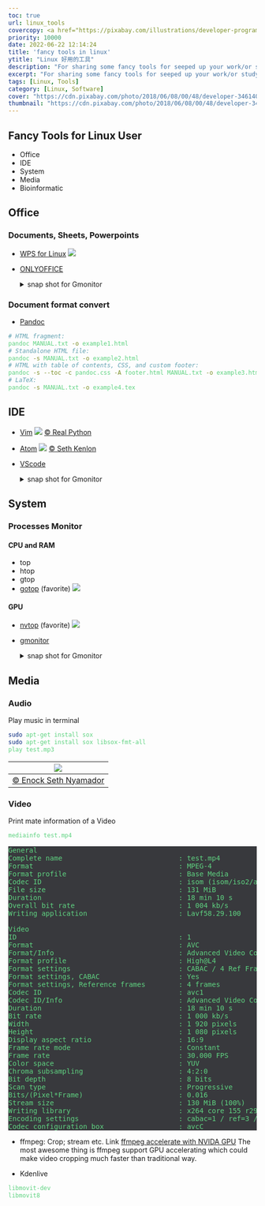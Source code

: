 ```yaml
---
toc: true
url: linux_tools
covercopy: <a href="https://pixabay.com/illustrations/developer-programmer-technology-3461405/">© kreatikar</a>
priority: 10000
date: 2022-06-22 12:14:24
title: 'fancy tools in linux'
ytitle: "Linux 好用的工具"
description: "For sharing some fancy tools for seeped up your work/or study"
excerpt: "For sharing some fancy tools for seeped up your work/or study"
tags: [Linux, Tools]
category: [Linux, Software]
cover: "https://cdn.pixabay.com/photo/2018/06/08/00/48/developer-3461405_1280.png"
thumbnail: "https://cdn.pixabay.com/photo/2018/06/08/00/48/developer-3461405_1280.png"
---
```


## Fancy Tools for Linux User

<style>
pre {
  background-color:#38393d;
  color: #5fd381;
}
</style>

- Office
- IDE
- System
- Media
- Bioinformatic


## Office

### Documents, Sheets, Powerpoints
- [WPS for Linux](https://www.wps.com/office/linux/)
![](https://website-prod.cache.wpscdn.com/img/slider_2.d1058e0.png)
- [ONLYOFFICE](https://www.onlyoffice.com/)
    <details><summary>snap shot for Gmonitor</summary>

    ![](https://static-www.onlyoffice.com/images/mainpage/dp-fscreen-bg-en.png)
    </details>

### Document format convert

- [Pandoc](https://pandoc.org/)
```bash
# HTML fragment:
pandoc MANUAL.txt -o example1.html
# Standalone HTML file:
pandoc -s MANUAL.txt -o example2.html
# HTML with table of contents, CSS, and custom footer:
pandoc -s --toc -c pandoc.css -A footer.html MANUAL.txt -o example3.html
# LaTeX:
pandoc -s MANUAL.txt -o example4.tex
```

## IDE

- [Vim](https://www.vim.org/)
![](https://files.realpython.com/media/vim-ide.90be624b30bf.png)
[© Real Python](https://realpython.com/vim-and-python-a-match-made-in-heaven/)
- [Atom](https://atom.io/)
![](https://opensource.com/sites/default/files/uploads/atom-31_days-atom-opensource.png)
[© Seth Kenlon](https://opensource.com/article/20/12/atom)
- [VScode](https://code.visualstudio.com/)
    <details><summary>snap shot for Gmonitor</summary>

    ![](https://code.visualstudio.com/assets/home/home-screenshot-linux-lg.png)
    </details>

## System

### Processes Monitor
#### CPU and RAM
- top
- htop
- gtop
- [gotop](https://github.com/cjbassi/gotop) (favorite)
![](https://github.com/cjbassi/gotop/raw/master/assets/demos/demo.gif)

#### GPU

- [nvtop](https://github.com/Syllo/nvtop) (favorite)
![](https://github.com/Syllo/nvtop/raw/master/screenshot/NVTOP_ex1.png)
- [gmonitor](https://github.com/mountassir/gmonitor)
    <details><summary>snap shot for Gmonitor</summary>

    ![](https://camo.githubusercontent.com/33950f77e2e496db3b225242ff0c560f372a4f47fc56750357327b43c2a6570f/68747470733a2f2f692e696d6775722e636f6d2f49747447346b622e706e67)
    </details>


## Media

### Audio
Play music in terminal
```bash
sudo apt-get install sox
sudo apt-get install sox libsox-fmt-all
play test.mp3
```
|![](https://www.unixmen.com/wp-content/uploads/2013/05/sox_play.png)|
|:-:|
|[© Enock Seth Nyamador](https://www.unixmen.com/how-to-play-music-from-command-line-terminal/)|

### Video

Print mate information of a Video
```bash
mediainfo test.mp4
```

<pre>
General
Complete name                            : test.mp4
Format                                   : MPEG-4
Format profile                           : Base Media
Codec ID                                 : isom (isom/iso2/avc1/mp41)
File size                                : 131 MiB
Duration                                 : 18 min 10 s
Overall bit rate                         : 1 004 kb/s
Writing application                      : Lavf58.29.100

Video
ID                                       : 1
Format                                   : AVC
Format/Info                              : Advanced Video Codec
Format profile                           : High@L4
Format settings                          : CABAC / 4 Ref Frames
Format settings, CABAC                   : Yes
Format settings, Reference frames        : 4 frames
Codec ID                                 : avc1
Codec ID/Info                            : Advanced Video Coding
Duration                                 : 18 min 10 s
Bit rate                                 : 1 000 kb/s
Width                                    : 1 920 pixels
Height                                   : 1 080 pixels
Display aspect ratio                     : 16:9
Frame rate mode                          : Constant
Frame rate                               : 30.000 FPS
Color space                              : YUV
Chroma subsampling                       : 4:2:0
Bit depth                                : 8 bits
Scan type                                : Progressive
Bits/(Pixel*Frame)                       : 0.016
Stream size                              : 130 MiB (100%)
Writing library                          : x264 core 155 r2917 0a84d98
Encoding settings                        : cabac=1 / ref=3 / deblock=1:0:0 / analyse=0x3:0x113 / me=hex / subme=7 / psy=1 / psy_rd=1.00:0.00 / mixed_ref=1 / me_range=16 / chroma_me=1 / trellis=1 / 8x8dct=1 / cqm=0 / deadzone=21,11 / fast_pskip=1 / chroma_qp_offset=-2 / threads=12 / lookahead_threads=2 / sliced_threads=0 / nr=0 / decimate=1 / interlaced=0 / bluray_compat=0 / constrained_intra=0 / bframes=3 / b_pyramid=2 / b_adapt=1 / b_bias=0 / direct=1 / weightb=1 / open_gop=0 / weightp=2 / keyint=250 / keyint_min=25 / scenecut=40 / intra_refresh=0 / rc_lookahead=40 / rc=abr / mbtree=1 / bitrate=1000 / ratetol=1.0 / qcomp=0.60 / qpmin=0 / qpmax=69 / qpstep=4 / ip_ratio=1.40 / aq=1:1.00
Codec configuration box                  : avcC
</pre>


- ffmpeg: Crop; stream etc.
Link [ffmpeg accelerate with NVIDA GPU](https://docs.nvidia.com/video-technologies/video-codec-sdk/ffmpeg-with-nvidia-gpu/)
The most awesome thing is ffmpeg support GPU accelerating which could make video cropping much faster than traditional way.  

- Kdenlive

```bash
libmovit-dev
libmovit8
```

